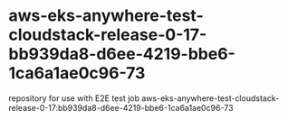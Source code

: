 # aws-eks-anywhere-test-cloudstack-release-0-17-bb939da8-d6ee-4219-bbe6-1ca6a1ae0c96-73
repository for use with E2E test job aws-eks-anywhere-test-cloudstack-release-0-17:bb939da8-d6ee-4219-bbe6-1ca6a1ae0c96-73

